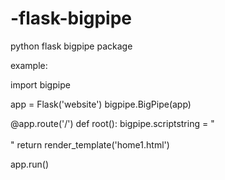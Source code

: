 -flask-bigpipe
==============

python flask bigpipe package

example:

import bigpipe

app = Flask('website')
bigpipe.BigPipe(app)

@app.route('/')
def root():
    bigpipe.scriptstring =  "\
                <script>\
                     alert('my bigpipe')\
                </script>\
                "
    return render_template('home1.html')

app.run()

